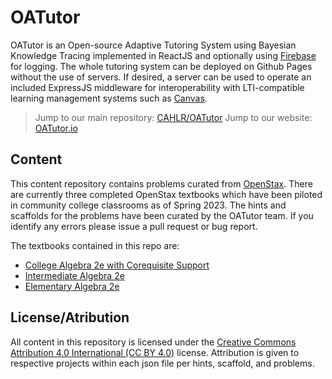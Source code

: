 # OATutor

OATutor is an Open-source Adaptive Tutoring System using Bayesian Knowledge Tracing
implemented in ReactJS and optionally using [Firebase](https://firebase.google.com/) for logging. 
The whole tutoring system can be deployed on Github Pages without the use of servers. If desired, 
a server can be used to operate an included ExpressJS middleware for interoperability with LTI-compatible learning management systems 
such as [Canvas](https://www.instructure.com/).

> Jump to our main repository: [CAHLR/OATutor](https://github.com/CAHLR/OATutor)
> Jump to our website: [OATutor.io](OATutor.io)

## Content

This content repository contains problems curated from [OpenStax](https://openstax.org/). 
There are currently three completed OpenStax textbooks which have been piloted in community college classrooms as of Spring 2023. 
The hints and scaffolds for the problems have been curated by the OATutor team. 
If you identify any errors please issue a pull request or bug report.

The textbooks contained in this repo are:
* [College Algebra 2e with Corequisite Support](https://openstax.org/details/books/college-algebra-corequisite-support-2e) 
* [Intermediate Algebra 2e](https://openstax.org/details/books/intermediate-algebra-2e)
* [Elementary Algebra 2e](https://openstax.org/details/books/elementary-algebra-2e)

## License/Atribution

All content in this repository is licensed under the [Creative Commons Attribution 4.0 International (CC BY 4.0)](https://creativecommons.org/licenses/by/4.0/) license.
Attribution is given to respective projects within each json file per hints, scaffold, and problems.
